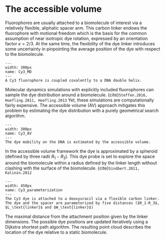# The accessible volume

Fluorophores are usually attached to a biomolecule of interest via a relatively flexible, aliphatic spacer arm. This carbon linker endows the fluorophore with motional freedom which is the basis for the common assumption of near isotropic dye rotation, expressed by an orientation factor $\kappa=2/3$. At the same time, the flexibility of the dye linker introduces some uncertainty in pinpointing the average position of the dye with respect to the biomolecule. 

```{figure} /images/Cy3_MD.png
---
width: 300px
name: Cy3_MD
---
A Cy3 fluorophore is coupled covalently to a DNA double helix.
```

Molecular dynamics simulations with explicitly included fluorophores can sample the dye distribution around a biomolecule. {cite}`Steffen.2016, Hoefling.2011, Hoefling.2013` Yet, these simulations are computationally fairly expensive. The accessible volume (AV) approach mitigates this problem by estimating the dye distribution with a purely geometrical search algorithm. 

```{figure} ../images/Cy3_AV.png
---
width: 300px
name: Cy3_AV
---
The dye mobility on the DNA is estimated by the accessible volume.
```

In the accessible volume framework the dye is approximated by a spheroid (defined by three radii $R_1-R_3$). This dye probe is set to explore the space around the biomolecule within a radius defined by the linker length without clashing with the surface of the biomolecule. {cite}`Sindbert.2011, Kalinin.2012` 

```{figure} ../images/dye_parameterization.png
---
width: 450px
name: Cy3_parameterization
---
The Cy3 dye is attached to a deoxyuracil via a flexible carbon linker. The dye and the spacer are parameterized by five distances ($R_1-R_3$, $L_\text{linker}$ and $W_\text{linker}$)
```

The maximal distance from the attachment position given by the linker dimensions. The possible dye positions are updated iteratively using a Dijkstra shortest path algorithm. The resulting point cloud describes the location of the dye relative to a static biomolecule.
